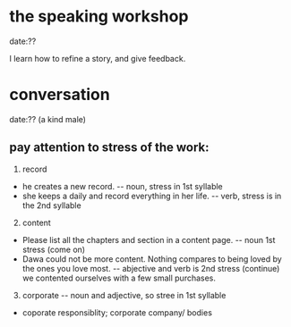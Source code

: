 # the speaking workshop
date:??

I learn how to refine a story, and give feedback.


# conversation
date:?? (a kind male)

## pay attention to stress of the work: 
1. record
  - he creates a new record.    --      noun, stress in 1st syllable
  - she keeps a daily and record everything in her life.  -- verb, stress is in the 2nd syllable
2. content
  - Please list all the chapters and section in a content page. -- noun 1st stress (come on)
  - Dawa could not be more content. Nothing compares to being loved by the ones you love most. -- abjective and verb is 2nd stress (continue)  we contented ourselves with a few small purchases. 
3. corporate -- noun and adjective, so stree in 1st syllable
  - coporate responsiblity;  corporate company/ bodies   
